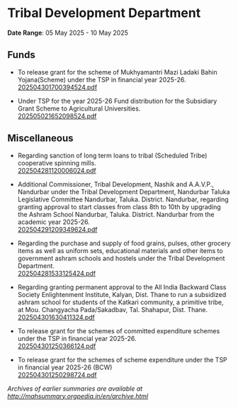 # Tribal Development Department

**Date Range**: 05 May 2025 - 10 May 2025


## Funds
- To release grant for the scheme of Mukhyamantri Mazi Ladaki Bahin Yojana(Scheme) under the TSP in financial year 2025-26.\
  [202504301700394524.pdf](https://gr.maharashtra.gov.in/Site/Upload/Government%20Resolutions/English/202504301700394524.pdf)

- Under TSP for the year 2025-26 Fund distribution for the Subsidiary Grant Scheme to Agricultural Universities.\
  [202505021652098524.pdf](https://gr.maharashtra.gov.in/Site/Upload/Government%20Resolutions/English/202505021652098524.pdf)

## Miscellaneous
- Regarding sanction of long term loans to tribal (Scheduled Tribe) cooperative spinning mills.\
  [202504281120006024.pdf](https://gr.maharashtra.gov.in/Site/Upload/Government%20Resolutions/English/202504281120006024.pdf)

- Additional Commissioner, Tribal Development, Nashik and A.A.V.P., Nandurbar under the Tribal Development Department, Nandurbar Taluka Legislative Committee Nandurbar, Taluka. District. Nandurbar, regarding granting approval to start classes from class 8th to 10th by upgrading the Ashram School Nandurbar, Taluka. District. Nandurbar from the academic year 2025-26.\
  [202504291209349624.pdf](https://gr.maharashtra.gov.in/Site/Upload/Government%20Resolutions/English/202504291209349624.pdf)

- Regarding the purchase and supply of food grains, pulses, other grocery items as well as uniform sets, educational materials and other items to government ashram schools and hostels under the Tribal Development Department.\
  [202504281533125424.pdf](https://gr.maharashtra.gov.in/Site/Upload/Government%20Resolutions/English/202504281533125424.pdf)

- Regarding granting permanent approval to the All India Backward Class Society Enlightenment Institute, Kalyan, Dist. Thane to run a subsidized ashram school for students of the Katkari community, a primitive tribe, at Mou. Changyacha Pada/Sakadbav, Tal. Shahapur, Dist. Thane.\
  [202504301630411324.pdf](https://gr.maharashtra.gov.in/Site/Upload/Government%20Resolutions/English/202504301630411324....pdf)

- To release grant for the schemes of committed expenditure schemes under the TSP in financial year 2025-26.\
  [202504301250366124.pdf](https://gr.maharashtra.gov.in/Site/Upload/Government%20Resolutions/English/202504301250366124.pdf)

- To release grant for the schemes of scheme expenditure under the TSP in financial year 2025-26 (BCW)\
  [202504301250298724.pdf](https://gr.maharashtra.gov.in/Site/Upload/Government%20Resolutions/English/202504301250298724.pdf)


*Archives of earlier summaries are available at http://mahsummary.orgpedia.in/en/archive.html*
